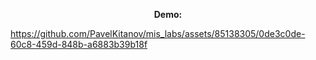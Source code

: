 <p align="center">
  <b>Demo:</b> 
</p>


https://github.com/PavelKitanov/mis_labs/assets/85138305/0de3c0de-60c8-459d-848b-a6883b39b18f



